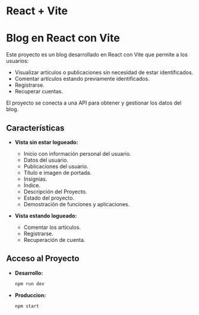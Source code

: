 # React + Vite

# Blog en React con Vite

Este proyecto es un blog desarrollado en React con Vite que permite a los usuarios:

- Visualizar artículos o publicaciones sin necesidad de estar identificados.
- Comentar artículos estando previamente identificados.
- Registrarse.
- Recuperar cuentas.

El proyecto se conecta a una API para obtener y gestionar los datos del blog.

## Características

- **Vista sin estar logueado:**
  - Inicio con información personal del usuario.
  - Datos del usuario.
  - Publicaciones del usuario.
  - Título e imagen de portada.
  - Insignias.
  - Índice.
  - Descripción del Proyecto.
  - Estado del proyecto.
  - Demostración de funciones y aplicaciones.

- **Vista estando logueado:**
  - Comentar los artículos.
  - Registrarse.
  - Recuperación de cuenta.

## Acceso al Proyecto

- **Desarrollo:**
  ```bash
  npm run dev
- **Produccion:**
  ```bash
  npm start
